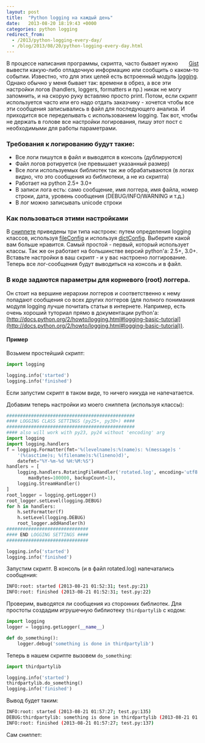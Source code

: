 ```yaml
---
layout: post
title:  "Python logging на каждый день"
date:   2013-08-20 18:19:43 +0000
categories: python logging
redirect_from:
  - /2013/python-logging-every-day/
  - /blog/2013/08/20/python-logging-every-day.html
---
```


<div class="gist-wrp"><div class="github-btn" id="github-btn" style="float:right;"> <a class="gh-btn" id="gh-btn" href="https://gist.github.com/st4lk/6287746" target="_blank"> <span class="gh-ico"></span> <span class="gh-text" id="gh-text">Gist</span> </a></div></div>

В процессе написания программы, скрипта, часто бывает нужно вывести какую-либо отладочную информацию или сообщить о каком-то событии. Известно, что для этих целей есть встроенный модуль [logging](http://docs.python.org/library/logging.html). Однако обычно у меня бывает так: времени в обрез, а все эти настройки логов (handlers, loggers, formatters и пр.) никак не могу запомнить, и на скорую руку вставляю просто print. Потом, если скрипт используется часто или его надо отдать заказчику - хочется чтобы все эти сообщения записывались в файл для последующего анализа. И приходится все переделывать с использованием logging. Так вот, чтобы не держать в голове все настройки логирования, пишу этот пост с необходимыми для работы параметрами.

<!--more-->

### Требования к логированию будут такие:

- Все логи пишутся в файл и выводятся в консоль (дублируются)
- Файл логов ротируется (не превышает указанный размер)
- Все логи используемых библиотек так же обрабатываются (в логах видно, что это сообщения из библиотеки, а не из скрипта)
- Работает на python 2.5+ 3.0+
- В записи лога есть: само сообщение, имя логгера, имя файла, номер строки, дата, уровень сообщения (DEBUG/INFO/WARNING и т.д.)
- В лог можно записывать unicode строки

### Как пользоваться этими настройками

В [сниппете](https://gist.github.com/st4lk/6287746) приведены три типа настроек: путем определения logging классов, используя [fileConfig](http://docs.python.org/2/library/logging.config.html#logging.config.fileConfig) и используя [dictConfig](http://docs.python.org/2/library/logging.config.html#logging.config.dictConfig). Выберите какой вам больше нравится. Самый простой - первый, который использует классы. Так же он работает на большинстве версий python'a: 2.5+, 3.0+. Вставьте настройки в ваш скрипт - и у вас настроено логгирование. Теперь все лог-сообщения будут выводиться на консоль и в файл.

### В коде задаются параметры для корневого (root) логгера.

Он стоит на вершине иерархии логгеров и соответственно к нему попадают сообщения со всех других логгеров (для полного понимания модуля logging лучше почитать статьи в интернете. Например, есть очень хороший туториал прямо в документации python'a: [http://docs.python.org/2/howto/logging.html#logging-basic-tutorial](http://docs.python.org/2/howto/logging.html#logging-basic-tutorial)).

#### Пример

Возьмем простейший скрипт:

```python
import logging

logging.info('started')
logging.info('finished')
```

Если запустим скрипт в таком виде, то ничего никуда не напечатается.

Добавим теперь настройки из моего сниппета (используя классы):

```python
###############################################
#### LOGGING CLASS SETTINGS (py25+, py30+) ####
###############################################
#### also will work with py23, py24 without 'encoding' arg
import logging
import logging.handlers
f = logging.Formatter(fmt='%(levelname)s:%(name)s: %(message)s '
    '(%(asctime)s; %(filename)s:%(lineno)d)',
    datefmt="%Y-%m-%d %H:%M:%S")
handlers = [
    logging.handlers.RotatingFileHandler('rotated.log', encoding='utf8',
        maxBytes=100000, backupCount=1),
    logging.StreamHandler()
]
root_logger = logging.getLogger()
root_logger.setLevel(logging.DEBUG)
for h in handlers:
    h.setFormatter(f)
    h.setLevel(logging.DEBUG)
    root_logger.addHandler(h)
##############################
#### END LOGGING SETTINGS ####
##############################

logging.info('started')
logging.info('finished')
```

Запустим скрипт. В консоль (и в файл rotated.log) напечатались сообщения:

```bash
INFO:root: started (2013-08-21 01:52:31; test.py:21)
INFO:root: finished (2013-08-21 01:52:31; test.py:22)
```

Проверим, выводятся ли сообщения из сторонних библиотек. Для простоты создадим игрушечную библиотеку `thirdpartylib` с кодом:

```python
import logging
logger = logging.getLogger(__name__)

def do_something():
    logger.debug('something is done in thirdpartylib')
```

Теперь в нашем скрипте вызовем `do_something`:

```python
import thirdpartylib

logging.info('started')
thirdpartylib.do_something()
logging.info('finished')
```

Вывод будет таким:

```bash
INFO:root: started (2013-08-21 01:57:27; test.py:135)
DEBUG:thirdpartylib: something is done in thirdpartylib (2013-08-21 01:57:27; __init__.py:5)
INFO:root: finished (2013-08-21 01:57:27; test.py:137)
```

Сам сниппет:

<script src="https://gist.github.com/st4lk/6287746.js"></script>
